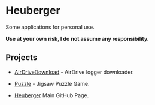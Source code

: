 # Heuberger

Some applications for personal use.

**Use at your own risk, I do not assume any responsibility.**

## Projects

* [AirDriveDownload](AirDriveDownload) - AirDrive logger downloader.

* [Puzzle](Puzzle) - Jigsaw Puzzle Game.

* [Heuberger](https://github.com/Heuberger/) Main GitHub Page.